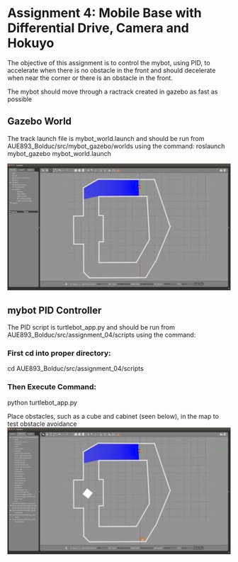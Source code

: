 # Assignment 4: Mobile Base with Differential Drive, Camera and Hokuyo 

The objective of this assignment is to control the mybot, using PID, to accelerate when there is no obstacle in the front and should decelerate when near the
corner or there is an obstacle in the front. 

The mybot should move through a ractrack created in gazebo as fast as possible

## Gazebo World
The track launch file is mybot_world.launch and should be run from AUE893_Bolduc/src/mybot_gazebo/worlds using the command:
roslaunch mybot_gazebo mybot_world.launch

![alt tag](https://github.com/bolduc-drew/AUE893_Bolduc/blob/master/src/assignment_04/raceTrack.png)

## mybot PID Controller
The PID script is turtlebot_app.py and should be run from AUE893_Bolduc/src/assignment_04/scripts using the command:

### First cd into proper directory:
cd AUE893_Bolduc/src/assignment_04/scripts

### Then Execute Command:
python turtlebot_app.py

Place obstacles, such as a cube and cabinet (seen below), in the map to test obstacle avoidance
![alt tag](https://github.com/bolduc-drew/AUE893_Bolduc/blob/master/src/assignment_04/raceTrack_obstacles.png)
